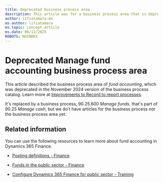 ```yaml
---
title: Deprecated business process area
description: This article was for a business process area that is deprecated and not yet replaced by the 90.25 Manage cash business process area.
author: lifiatamara-ms
ms.author: lifiatamara
ms.topic: concept-article
ms.date: 06/11/2025
ROBOTS: NOINDEX
---
```


# Deprecated Manage fund accounting business process area

<!-- ***Applies to: Dynamics 365 Finance, Dynamics 365 Project Operations, Dynamics 365 Supply Chain Management*** -->

This article described the business process area of *fund accounting*, which was deprecated in the November 2024 version of the business process catalog. Learn more at [Improvements to Record to report processes](about-whats-new-2024-november.md#improvements-to-record-to-report-processes).

It's replaced by a business process, 90.25.600 *Manage funds*, that's part of 90.25 *Manage cash*, but we do't have articles for the business process nor the business process area yet.

<!-- Fund accounting is a crucial business process area, especially for non-profit organizations and government entities. It provides a detailed account of income and expenditure to help the organization provide transparency and accountability in financial operations. With Dynamics 365, organizations can streamline their fund accounting processes and track funds effectively, maintain regulatory compliance, and make informed financial decisions.

Defining, scoping, and implementing fund accounting in an overall business solution implementation should ideally occur during the initial stages of the project. This is because fund accounting forms the backbone of financial management and influences other business processes. Early implementation allows for seamless integration with other modules and ensures that the system accurately reflects the organization's financial structure. Moreover, it provides ample time for testing and adjustments before going live, minimizing potential disruptions to operations.

## Stakeholders

Many people across the organization should contribute to the decision-making process and design of the *Manage fund accounting* area. The following list provides examples of such stakeholders:

- **Finance managers**: As the primary users of fund accounting, they can provide valuable insights into the specific needs and challenges of the organization.

- **External auditors or consultants**: They can provide an outside perspective, ensuring the system meets regulatory requirements and follows best practices.

- **Governments**: Governments can have legal and administrative requirements for fund accounting.

## Manage fund accounting process flow

The following diagram illustrates the *Manage fund accounting* business process area. [!INCLUDE [daf-business-process-flow-def](~/../shared-content/shared/guidance-includes/daf-business-process-flow-def.md)]

:::image type="content" source="media\record-to-report-manage-fund-accounting-1.svg" alt-text="Diagram showing the connection the Manage fund accounting business process area and other business processes." lightbox="media\record-to-report-manage-fund-accounting-1.svg":::

The following steps are illustrated in the *Manage fund accounting* business process flow diagram.

1. Start

2. *Record to report* end-to-end process

3. *Define ledger structure and organizational accounting policies* business process area

4. *Manage budgets* business process area

5. *Manage fund accounting* business process area

    1. *Define restricted and unrestricted funds*  

        The first step where you define the types of funds that the system must manage.

    2. *Define posting policies*  

        After defining the funds, you must establish the rules for how transactions will be posted to these funds.

    3. *Configure budget planning for fund accounting*  

         Once the funds and posting policies are defined, you can set up the budget planning process tailored to fund accounting.

    4. *Create and manage preliminary budgets*  

        After configuring budget planning, you can create preliminary budgets for each fund.

    5. *Process appropriations*  

        Appropriations are processed next, which involves allocating money to the different funds.

    6. *Manage an approved budget*  

        Once appropriations are processed, you can manage the approved budget for each fund.

    7. *Prevent budget overages for a fund*  

        Implement measures to prevent spending more than what's available in a fund's budget.

    8. *Record revenues against funds*  

        As revenues are received, they're recorded against the appropriate funds.

    9. *Process expenditures against funds*  

        Similarly, as expenses are incurred, they're processed against the appropriate funds.

    10. *Review available financial resources*  

        Regularly review the financial resources available in each fund.

    11. *Perform ledger settlements for funds*  

        At the end of a period, perform ledger settlements to ensure all transactions are properly accounted for in each fund.

    12. *Complete closing entries for fund accounting*  

        Finally, complete the closing entries for the accounting period.

6. End.

There's a parallel branch from h, *Record revenues against funds* subprocess to the *Order to cash* and *Service to deliver* end-to-end processes and the [Record financial transactions](record-to-report-record-financial-transactions.md) business process area because documents, such as free text invoices, are posted and revenues are recorded to the appropriate funds.

A second parallel branch exists from i, *Process expenditures against funds* subprocess to *Source to pay* end-to-end processes as documents, such as vendor invoices, are posted, and expenditures are recorded to the appropriate funds.

A third parallel branch exists from j, *Review available financial resources* subprocess to *Report and analyze financials and cash flow* business process area.

A fourth parallel branch exists from l, *Complete closing entries for fund accounting* subprocess to *Close financial periods* business process area.

## Manage fund accounting benefits

There are many benefits that can be used to monitor and measure the success of implementing technology to support the *Manage fund accounting* area. The following sections outline the key benefits that an organization might monitor and measure for Manage fund accounting.

### Efficiency

Dynamics 365 automates many of the routine tasks involved in fund accounting, reducing manual effort and increasing efficiency. Here's how Dynamics 365 contributes to efficiency:

- *Automated processes*: Dynamics 365 can automate many routine tasks in fund accounting, such as data entry, calculations, and report generation. This not only saves time but also allows staff to focus on more strategic tasks.

- *Streamlined workflows*: Dynamics 365 supports customizable workflows that can streamline fund accounting processes. For example, it can automatically route transactions for approval based on predefined rules, reducing delays and improving process efficiency.

- *Centralized data*: With Dynamics 365, all fund accounting data is stored in a centralized system. This eliminates the need for multiple spreadsheets or systems, making it easier to manage and access data.

- *Reduced training time*: The user-friendly interface of Dynamics 365 reduces the learning curve for staff members, reducing training time and costs.

By enhancing efficiency, Dynamics 365 helps organizations get more done in less time, which leads to cost savings and an improved financial management.

### Accuracy

Automated calculations and processes reduce the risk of human error, ensuring more accurate financial reporting. Dynamics 365 enhances accuracy in several ways:

- *Automated calculations*: Dynamics 365 automates complex calculations required in fund accounting. This minimizes the risk of human errors that can occur with manual calculations, ensuring more accurate results.

- *Data validation*: The system has built-in data validation rules that check for errors or inconsistencies at the point of data entry. This helps to ensure the accuracy of financial data.

- *Audit trails*: Dynamics 365 maintains a complete audit trail of all transactions. This not only ensures accountability but also allows for accurate tracking and reporting of funds.

- *Consistent data*: Since all fund accounting data is stored in a centralized system, it ensures consistency across all reports and financial statements.

By enhancing accuracy, Dynamics 365 helps organizations maintain financial integrity, comply with regulatory requirements, and make informed decisions based on reliable data.

### Compliance

Dynamics 365 has built-in features to help organizations comply with regulatory requirements related to fund accounting. Dynamics 365 aids in maintaining compliance in several ways:

- *Regulatory compliance*: Dynamics 365 is designed with regulatory compliance in mind. It includes features that help organizations adhere to various fund accounting standards and regulations. For example, it can generate reports that align with specific regulatory formats.

- *Audit trails*: Dynamics 365 maintains detailed audit trails of all transactions. This feature is crucial for compliance, as it allows organizations to demonstrate accountability and transparency in their use of funds.

- *Access controls*: Dynamics 365 allows for robust access controls, ensuring that only authorized individuals can access sensitive financial data. This helps prevent fraud and misuse of funds, thereby aiding in compliance.

- *Data integrity*: By ensuring the accuracy and consistency of financial data, Dynamics 365 indirectly supports compliance. Accurate data is crucial for meeting reporting requirements and demonstrating regulatory compliance.

By enhancing compliance, Dynamics 365 not only helps organizations avoid penalties and damage to their reputation but also fosters trust among donors, board members, and the public.

## Next steps

If you want to implement Dynamics 365 solutions to assist with your *Manage fund accounting* business processes, you can use the following resources and steps to learn more. (Links are added when the articles are ready.)

1. [Define ledger structure and organizational accounting policies](/dynamics365/guidance/business-processes/report-to-record-define-financial-structure-organizational-accounting-policies)
1. [Manage budgets](record-to-report-manage-budgets.md)
[Record financial transactions](record-to-report-record-financial-transactions.md)
1. [Close financial periods](record-to-report-close-financial-periods.md)
1. *Report and analyze financials and cash flow*
1. *Manage fund accounting* (the article you're currently reading)
-->

## Related information

You can use the following resources to learn more about fund accounting in Dynamics 365 Finance.

- [Posting definitions - Finance](/dynamics365/finance/general-ledger/posting-definitions)

- [Funds in the public sector - Finance](/dynamics365/finance/public-sector/funds-public-sector)

- [Configure Dynamics 365 Finance for public sector - Training](/training/modules/configure-public-sector-dyn365-finance)

<!-- - [Microsoft Certified: Dynamics 365 Finance Functional Consultant Associate](/certifications/exams/mb-310) -->

<!-- ## Tags

*Industries:* Services (70-89), Public Administration (91-99)

*Stakeholders:* Accounts payable, Accounts receivable, Audit, Finance, Project Management, Purchasing, Treasury

*Products:* Dynamics 365 Finance, Dynamics 365 Project Operations, Dynamics 365 Supply Chain Management -->
<!-- 
## Contributors

*This article is maintained by Microsoft. It was originally written by the following contributors.*

Principal author:

- [Lifia Tamara](https://www.linkedin.com/in/lifia/) | Consultant

Other contributors:

- [Rachel Profitt](https://www.linkedin.com/in/RachelProfitt) | Principal Program Manager -->
